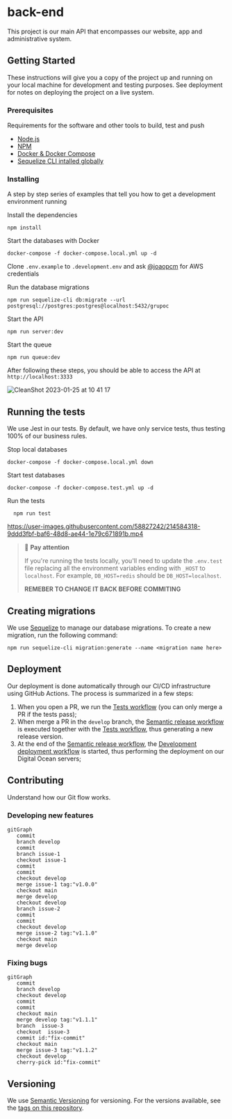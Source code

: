 # back-end

This project is our main API that encompasses our website, app and administrative system.

## Getting Started

These instructions will give you a copy of the project up and running on
your local machine for development and testing purposes. See deployment
for notes on deploying the project on a live system.

### Prerequisites

Requirements for the software and other tools to build, test and push
- [Node.js](https://nodejs.org/en/)
- [NPM](https://docs.npmjs.com/downloading-and-installing-node-js-and-npm)
- [Docker & Docker Compose](https://www.notion.so/Instalando-Docker-6290d9994b0b4555a153576a1d97bee2)
- [Sequelize CLI intalled globally](https://www.npmjs.com/package/sequelize-cli)

### Installing

A step by step series of examples that tell you how to get a development
environment running

Install the dependencies

    npm install

Start the databases with Docker

    docker-compose -f docker-compose.local.yml up -d

Clone `.env.example` to `.development.env` and ask [@joaopcm](https://github.com/joaopcm) for AWS credentials

Run the database migrations

    npm run sequelize-cli db:migrate --url postgresql://postgres:postgres@localhost:5432/grupoc

Start the API

    npm run server:dev

Start the queue

    npm run queue:dev

After following these steps, you should be able to access the API at
`http://localhost:3333`

![CleanShot 2023-01-25 at 10 41 17](https://user-images.githubusercontent.com/58827242/214578916-16246f91-9910-4120-9ff6-be210486def1.png)

## Running the tests

We use Jest in our tests. By default, we have only service tests, thus testing 100% of our business rules.

Stop local databases

    docker-compose -f docker-compose.local.yml down

Start test databases

    docker-compose -f docker-compose.test.yml up -d

Run the tests

      npm run test

https://user-images.githubusercontent.com/58827242/214584318-9ddd3fbf-baf6-48d8-ae44-1e79c671891b.mp4

> 🚧 **Pay attention**
>
> If you're running the tests locally, you'll need to update the `.env.test` file replacing all the environment variables ending with `_HOST` to `localhost`. For example, `DB_HOST=redis` should be `DB_HOST=localhost`.
>
> **REMEBER TO CHANGE IT BACK BEFORE COMMITING**

## Creating migrations

We use [Sequelize](https://sequelize.org/) to manage our database migrations. To create a new migration, run the following command:

    npm run sequelize-cli migration:generate --name <migration name here>

## Deployment

Our deployment is done automatically through our CI/CD infrastructure using GitHub Actions. The process is summarized in a few steps:

1. When you open a PR, we run the [Tests workflow](https://github.com/vainapp/back-end/blob/develop/.github/workflows/test.yml) (you can only merge a PR if the tests pass);
2. When merge a PR in the `develop` branch, the [Semantic release workflow](https://github.com/vainapp/back-end/blob/develop/.github/workflows/release.yml) is executed together with the [Tests workflow](https://github.com/vainapp/back-end/blob/develop/.github/workflows/test.yml), thus generating a new release version.
3. At the end of the [Semantic release workflow](https://github.com/vainapp/back-end/blob/develop/.github/workflows/release.yml), the [Development deployment workflow](https://github.com/vainapp/back-end/blob/develop/.github/workflows/deploy-development.yml) is started, thus performing the deployment on our Digital Ocean servers;

## Contributing

Understand how our Git flow works.

### Developing new features
```mermaid
gitGraph
   commit
   branch develop
   commit
   branch issue-1
   checkout issue-1
   commit
   commit
   checkout develop
   merge issue-1 tag:"v1.0.0"
   checkout main
   merge develop
   checkout develop
   branch issue-2
   commit
   commit
   checkout develop
   merge issue-2 tag:"v1.1.0"
   checkout main
   merge develop
```

### Fixing bugs
```mermaid
gitGraph
   commit
   branch develop
   checkout develop
   commit
   commit
   checkout main
   merge develop tag:"v1.1.1"
   branch  issue-3
   checkout  issue-3
   commit id:"fix-commit"
   checkout main
   merge issue-3 tag:"v1.1.2"
   checkout develop
   cherry-pick id:"fix-commit"
```

## Versioning

We use [Semantic Versioning](http://semver.org/) for versioning. For the versions
available, see the [tags on this
repository](https://github.com/vainapp/back-end/tags).

